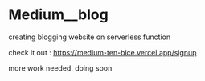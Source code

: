# Medium__blog
creating blogging  website on serverless function 

check it out : https://medium-ten-bice.vercel.app/signup

more work needed. doing soon
